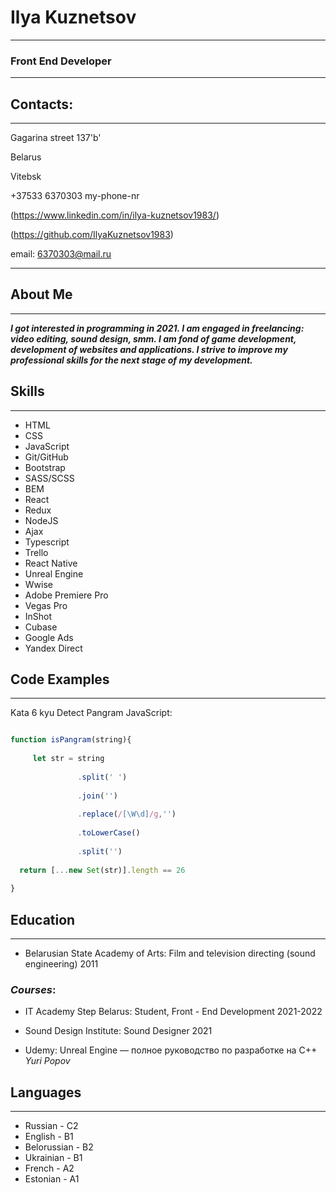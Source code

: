 # Ilya Kuznetsov

----------------
### Front End Developer
**************************************************************************************


## Contacts:


- - - - - - - - - - - - - - -      

Gagarina street 137'b'       

Belarus

Vitebsk     

+37533 6370303 my-phone-nr

(https://www.linkedin.com/in/ilya-kuznetsov1983/)

(https://github.com/IlyaKuznetsov1983)

email:  6370303@mail.ru

- - - - - - - - - - - - - - -     


## About Me
- - - - - - - - - - - - - - -     
***I got interested in programming in 2021. I am engaged in freelancing: video editing, sound design, smm. I am fond of game development, development of websites and applications. I strive to improve my professional skills for the next stage of my development.***

## Skills
- - - - - - - - - - - - - - -    

* HTML
* CSS 
* JavaScript 
* Git/GitHub
* Bootstrap
* SASS/SCSS
* BEM
* React 
* Redux
* NodeJS
* Ajax
* Typescript
* Trello
* React Native
* Unreal Engine 
* Wwise
* Adobe Premiere Pro
* Vegas Pro
* InShot
* Cubase
* Google Ads
* Yandex Direct


## Code Examples
- - - - - - - - - - - - - - -     
Kata
6 kyu
Detect Pangram 
JavaScript: 
``` Javascript 

function isPangram(string){
  
     let str = string
     
               .split(' ')
     
               .join('')
     
               .replace(/[\W\d]/g,'')
     
               .toLowerCase()
     
               .split('')
     
  return [...new Set(str)].length == 26
  
}
```

## Education
- - - - - - - - - - - - - - -      
* Belarusian State Academy of Arts:
Film and television directing (sound engineering) 2011

### *Courses*: 

* IT Academy Step Belarus:
Student, Front - End Development 2021-2022 


* Sound Design Institute: 
Sound Designer 2021 

* Udemy: Unreal Engine — полное руководство по разработке на С++ _Yuri Popov_



## Languages
- - - - - - - - - - - - - - -     
* Russian - C2
* English - B1
* Belorussian - B2
* Ukrainian - B1
* French - A2
* Estonian - A1